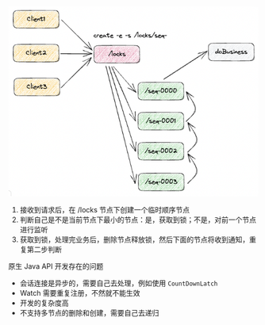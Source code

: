![](./images/分布式锁.png)

1. 接收到请求后，在 /locks 节点下创建一个临时顺序节点
2. 判断自己是不是当前节点下最小的节点：是，获取到锁；不是，对前一个节点进行监听
3. 获取到锁，处理完业务后，删除节点释放锁，然后下面的节点将收到通知，重复第二步判断

原生 Java API 开发存在的问题
- 会话连接是异步的，需要自己去处理，例如使用 `CountDownLatch`
- Watch 需要重复注册，不然就不能生效
- 开发的复杂度高
- 不支持多节点的删除和创建，需要自己去递归
